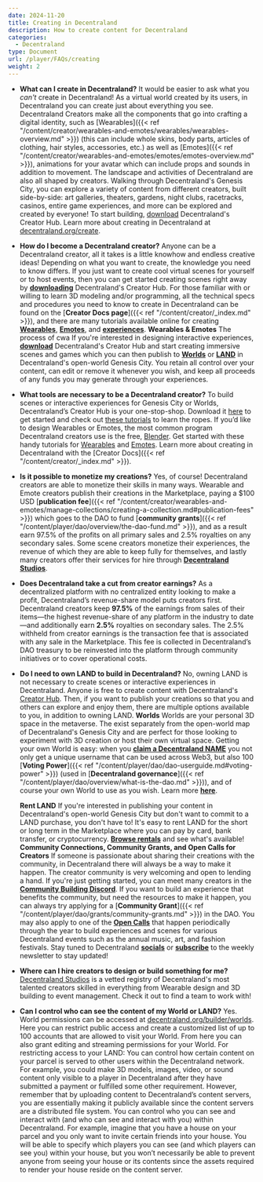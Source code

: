 ```yaml
---
date: 2024-11-20
title: Creating in Decentraland
description: How to create content for Decentraland
categories:
  - Decentraland
type: Document
url: /player/FAQs/creating
weight: 2
---
```


- **What can I create in Decentraland?**
  It would be easier to ask what you _can't_ create in Decentraland! As a virtual world created by its users, in Decentraland you can create just about everything you see.
  Decentraland Creators make all the components that go into crafting a digital identity, such as [Wearables]({{< ref "/content/creator/wearables-and-emotes/wearables/wearables-overview.md" >}}) (this can include whole skins, body parts, articles of clothing, hair styles, accessories, etc.) as well as [Emotes]({{< ref "/content/creator/wearables-and-emotes/emotes/emotes-overview.md" >}}), animations for your avatar which can include props and sounds in addition to movement.
  The landscape and activities of Decentraland are also all shaped by creators. Walking through Decentraland's Genesis City, you can explore a variety of content from different creators, built side-by-side: art galleries, theaters, gardens, night clubs, racetracks, casinos, entire game experiences, and more can be explored and created by everyone! To start building, [download](https://decentraland.org/download/creator-hub) Decentraland's Creator Hub.
  Learn more about creating in Decentraland at [decentraland.org/create](http://decentraland.org/create).
- **How do I become a Decentraland creator?**
  Anyone can be a Decentraland creator, all it takes is a little knowhow and endless creative ideas! Depending on what you want to create, the knowledge you need to know differs. If you just want to create cool virtual scenes for yourself or to host events, then you can get started creating scenes right away by [**downloading**](https://decentraland.org/download/creator-hub) Decentraland's Creator Hub.
  For those familiar with or willing to learn 3D modeling and/or programming, all the technical specs and procedures you need to know to create in Decentraland can be found on the [**Creator Docs page**]({{< ref "/content/creator/_index.md" >}}), and there are many tutorials available online for creating [**Wearables**](https://www.youtube.com/watch?v=zl43Fw7zROQ&list=PLEl6fe1igtKBFDcxaC64Uxamo7kQUi5mf&pp=iAQB), [**Emotes**](https://www.youtube.com/watch?v=-iWslh4uQIk&list=PLAcRraQmr_GN8LcnnQk2BByo9L2Orvp9c&pp=iAQB), and [**experiences**](https://www.youtube.com/watch?v=fblj_FxUvM4&list=PLAcRraQmr_GP_K8WN7csnKnImK4R2TgMA&pp=iAQB).
  **Wearables & Emotes**
  The process of cwa
  If you're interested in designing interactive experiences, [**download**](https://decentraland.org/download/creator-hub) Decentraland's Creator Hub and start creating immersive scenes and games which you can then publish to [**Worlds**](https://decentraland.org/blog/about-decentraland/decentraland-worlds-your-own-virtual-space) or [**LAND**](https://decentraland.org/marketplace/lands) in Decentraland's open-world Genesis City. You retain all control over your content, can edit or remove it whenever you wish, and keep all proceeds of any funds you may generate through your experiences.
- **What tools are necessary to be a Decentraland creator?**
  To build scenes or interactive experiences for Genesis City or Worlds, Decentraland’s Creator Hub is your one-stop-shop. Download it [here](https://decentraland.org/download/creator-hub) to get started and check out [these tutorials](https://www.youtube.com/watch?v=wm8ZD2kSyKA&list=PLAcRraQmr_GPrMmQekqbMWhyBxo3lXs8p&pp=iAQB) to learn the ropes.
  If you’d like to design Wearables or Emotes, the most common program Decentraland creators use is the free, [Blender](https://www.notion.so/1425f41146a580a2950aff043b0d559a?pvs=21). Get started with these handy tutorials for [Wearables](https://www.youtube.com/watch?v=zl43Fw7zROQ&list=PLEl6fe1igtKBFDcxaC64Uxamo7kQUi5mf) and [Emotes](https://www.youtube.com/watch?v=-iWslh4uQIk&list=PLAcRraQmr_GN8LcnnQk2BByo9L2Orvp9c&pp=iAQB).
  Learn more about creating in Decentraland with the [Creator Docs]({{< ref "/content/creator/_index.md" >}}).
- **Is it possible to monetize my creations?**
  Yes, of course! Decentraland creators are able to monetize their skills in many ways.
  Wearable and Emote creators publish their creations in the Marketplace, paying a $100 USD [**publication fee**]({{< ref "/content/creator/wearables-and-emotes/manage-collections/creating-a-collection.md#publication-fees" >}}) which goes to the DAO to fund [**community grants**]({{< ref "/content/player/dao/overview/the-dao-fund.md" >}}), and as a result earn 97.5% of the profits on all primary sales and 2.5% royalties on any secondary sales.
  Some scene creators monetize their experiences, the revenue of which they are able to keep fully for themselves, and lastly many creators offer their services for hire through [**Decentraland Studios**](https://studios.decentraland.org/).
- **Does Decentraland take a cut from creator earnings?**
  As a decentralized platform with no centralized entity looking to
  make a profit, Decentraland’s revenue-share model puts creators first. Decentraland
  creators keep **97.5%** of the earnings from sales of their items—the highest revenue-share of any platform in the industry to date—and additionally earn **2.5%** royalties
  on secondary sales.
  The 2.5% withheld from creator earnings is the transaction fee that is associated
  with any sale in the Marketplace. This fee is collected in Decentraland’s DAO
  treasury to be reinvested into the platform through community initiatives or to cover
  operational costs.
- **Do I need to own LAND to build in Decentraland?**
  No, owning LAND is not necessary to create scenes or interactive experiences in Decentraland. Anyone is free to create content with Decentraland's [Creator Hub](https://decentraland.org/download/creator-hub/). Then, if you want to publish your creations so that you and others can explore and enjoy them, there are multiple options available to you, in addition to owning LAND.
  **Worlds**
  Worlds are your personal 3D space in the metaverse. The exist separately from the open-world map of Decentraland's Genesis City and are perfect for those looking to experiment with 3D creation or host their own virtual space.
  Getting your own World is easy: when you [**claim a Decentraland NAME**](https://decentraland.org/marketplace/names/claim) you not only get a unique username that can be used across Web3, but also 100 [**Voting Power**]({{< ref "/content/player/dao/dao-userguide.md#voting-power" >}}) (used in [**Decentraland governance**]({{< ref "/content/player/dao/overview/what-is-the-dao.md" >}})), and of course your own World to use as you wish. Learn more [**here**](https://decentraland.org/blog/about-decentraland/decentraland-worlds-your-own-virtual-space).

  **Rent LAND**
  If you're interested in publishing your content in Decentraland's open-world Genesis City but don't want to commit to a LAND purchase, you don't have to! It's easy to rent LAND for the short or long term in the Marketplace where you can pay by card, bank transfer, or cryptocurrency. [**Browse rentals**](https://decentraland.org/marketplace/lands?assetType=nft&section=land&vendor=decentraland&page=1&sortBy=newest&onlyOnRent=true) and see what's available!
  **Community Connections, Community Grants, and Open Calls for Creators**
  If someone is passionate about sharing their creations with the community, in Decentraland there will always be a way to make it happen. The creator community is very welcoming and open to lending a hand. If you're just getting started, you can meet many creators in the [**Community Building Discord**](https://discord.gg/cbdcl).
  If you want to build an experience that benefits the community, but need the resources to make it happen, you can always try applying for a [**Community Grant**]({{< ref "/content/player/dao/grants/community-grants.md" >}}) in the DAO. You may also apply to one of the [**Open Calls**](https://twitter.com/decentraland/status/1704918402907726030) that happen periodically through the year to build experiences and scenes for various Decentraland events such as the annual music, art, and fashion festivals. Stay tuned to Decentraland [**socials**](https://twitter.com/decentraland) or [**subscribe**](https://decentraland.beehiiv.com/subscribe) to the weekly newsletter to stay updated!

- **Where can I hire creators to design or build something for me?**
  [Decentraland Studios](https://studios.decentraland.org/) is a vetted registry of Decentraland's most talented creators skilled in everything from Wearable design and 3D building to event management. Check it out to find a team to work with!
- **Can I control who can see the content of my World or LAND?**
  Yes. World permissions can be accessed at [decentraland.org/builder/worlds](https://decentraland.org/builder/worlds). Here you can restrict public access and create a customized list of up to 100 accounts that are allowed to visit your World. From here you can also grant editing and streaming permissions for your World.
  For restricting access to your LAND: You can control how certain content on your parcel is served to other users within the Decentraland network. For example, you could make 3D models, images, video, or sound content only visible to a player in Decentraland after they have submitted a payment or fulfilled some other requirement. However, remember that by uploading content to Decentraland’s content servers, you are essentially making it publicly available since the content servers are a distributed file system.
  You can control who you can see and interact with (and who can see and interact with you) within Decentraland. For example, imagine that you have a house on your parcel and you only want to invite certain friends into your house. You will be able to specify which players you can see (and which players can see you) within your house, but you won’t necessarily be able to prevent anyone from seeing your house or its contents since the assets required to render your house reside on the content server.
